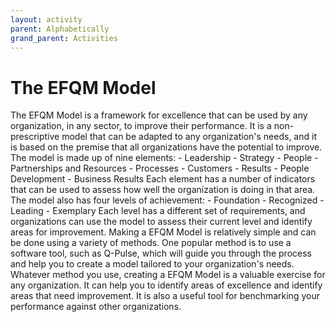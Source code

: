 ```yaml
---
layout: activity
parent: Alphabetically
grand_parent: Activities
---
```


# The EFQM Model

The EFQM Model is a framework for excellence that can be used by any organization, in any sector, to improve their performance. It is a non-prescriptive model that can be adapted to any organization's needs, and it is based on the premise that all organizations have the potential to improve. The model is made up of nine elements: - Leadership - Strategy - People - Partnerships and Resources - Processes - Customers - Results - People Development - Business Results Each element has a number of indicators that can be used to assess how well the organization is doing in that area. The model also has four levels of achievement: - Foundation - Recognized - Leading - Exemplary Each level has a different set of requirements, and organizations can use the model to assess their current level and identify areas for improvement. Making a EFQM Model is relatively simple and can be done using a variety of methods. One popular method is to use a software tool, such as Q-Pulse, which will guide you through the process and help you to create a model tailored to your organization's needs. Whatever method you use, creating a EFQM Model is a valuable exercise for any organization. It can help you to identify areas of excellence and identify areas that need improvement. It is also a useful tool for benchmarking your performance against other organizations.
